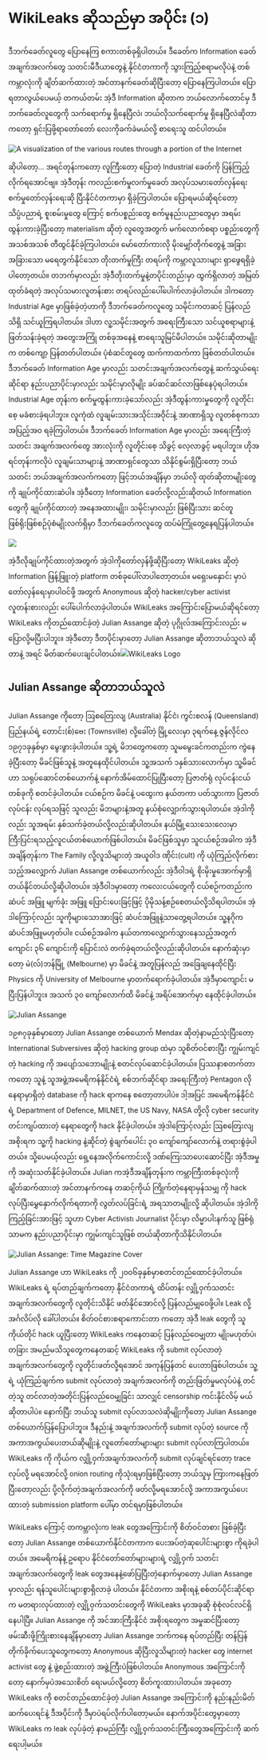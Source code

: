 # WikiLeaks ဆိုသည်မှာ အပိုင်း \(၁\)

ဒီဘက်ခေတ်လူတွေ ပြောနေကြ စကားတစ်ခုရှိပါတယ်။ ဒီခေတ်က Information ခေတ် အချက်အလက်တွေ သတင်းမီဒီယာတွေနဲ့ နိုင်ငံတကာကို သွားကြည့်စရာမလိုပဲနဲ့ တစ်ကမ္ဘာလုံးကို ချိတ်ဆက်ထားတဲ့ အင်တာနက်ခေတ်ဆိုပြီးတော့ ပြောနေကြပါတယ်။ ပြောရတာလွယ်ပေမယ့် တကယ်တမ်း အဲ့ဒီ Information ဆိုတာက ဘယ်လောက်တောင်မှ ဒီဘက်ခေတ်လူတွေကို သက်ရောက်မှု ရှိနေပြီလဲ၊ ဘယ်လိုသက်ရောက်မှု ရှိနေပြီလဲဆိုတာကတော့ ရှင်းပြဖို့ရာတော်တော် လေးကိုခက်ခဲမယ်လို့ စာရေးသူ ထင်ပါတယ်။

![A visualization of the various routes through a portion of the Internet](https://itmatic101.files.wordpress.com/2019/09/33798-internet_map_1024.jpg?w=660)

ဆိုပါတော့… အရင်တုန်းကတော့ လူကြီးတော့ ပြောတဲ့ Industrial ခေတ်ကို ပြန်ကြည့်လိုက်ရအောင်ဗျ။ အဲ့ဒီတုန်း ကလည်းစက်မှုလက်မှုခေတ် အလုပ်သမားတော်လှန်ရေး စက်မှုတော်လှန်းရေးဆို ပြီးနိုင်ငံတကာမှာ ရှိခဲ့ကြပါတယ်။ ပြောရမယ်ဆိုရင်တော့ သိပ္ပံပညာရဲ့ စူးစမ်းမှုတွေ ကြောင့် စက်ပစ္စည်းတွေ စက်မှုနည်းပညာတွေမှာ အရမ်းထွန်းကားခဲ့ပြီးတော့ materialism ဆိုတဲ့ လူတွေအတွက် မက်လောက်စရာ ပစ္စည်းတွေကို အသစ်အသစ် တီထွင်နိုင်ခဲ့ကြပါတယ်။ မော်တော်ကားလို မိုးမျှော်တိုက်တွေနဲ့ အခြားအခြားသော မရေတွက်နိုင်သော တိုးတက်မှုကြီး တရပ်ကို ကမ္ဘာလူသားများ ရှာဖွေရရှိခဲ့ပါတော့တယ်။ တဘက်မှာလည်း အဲ့ဒီတိုးတက်မှုနဲ့တပိုင်းတည်းမှာ ထွက်ရှိလာတဲ့ အမြတ်ထုတ်ခံရတဲ့ အလုပ်သမားလူတန်းစား တရပ်လည်းပေါ်ပေါက်လာခဲ့ပါတယ်။ ဒါကတော့ Industrial Age မှာဖြစ်ခဲ့တဲ့ဟာကို ဒီဘက်ခေတ်ကလူတွေ သမိုင်းကတဆင့် ပြန်လည်သိရှိ သင်ယူကြရပါတယ်။ ဒါဟာ လူ့သမိုင်းအတွက် အရေးကြီးသော သင်ယူစရာများနဲ့ ဖြတ်သန်းခဲ့ရတဲ့ အတွေးအကြုံ တစ်ခုအနေနဲ့ စာရေးသူမြင်မိပါတယ်။ သမိုင်းဆိုတာမျိုးက တစ်ကျော့ ပြန်တတ်ပါတယ်။ ပုံစံဆင်တူတွေ ထက်ကာထက်ကာ ဖြစ်တတ်ပါတယ်။ ဒီဘက်ခေတ် Information Age မှာလည်း သတင်းအချက်အလက်တွေနဲ့ ဆက်သွယ်ရေးဆိုင်ရာ နည်းပညာပိုင်းမှာလည်း သမိုင်းမှာလိုမျိုး ခပ်ဆင်ဆင်လာဖြစ်နေပုံရပါတယ်။ Industrial Age တုန်းက စက်မှုထွန်းကားခဲ့သော်လည်း အဲ့ဒီထွန်းကားမှုတွေကို လူတိုင်းစေ့ မခံစားခဲ့ရပါဘူး။ လူကုံထံ လူချမ်းသားအသိုင်းအဝိုင်းနဲ့ အာဏာရှိသူ လူတစ်စုကသာ အပြည့်အဝ ရခဲ့ကြပါတယ်။ ဒီဘက်ခေတ် Information Age မှာလည်း အရေးကြီးတဲ့ သတင်း အချက်အလက်တွေ အားလုံးကို လူတိုင်းစေ့ သိခွင့် လေ့လာခွင့် မရပါဘူး။ ဟိုအရင်တုန်းကလိုပဲ လူချမ်းသာများနဲ့ အာဏာရှင်တွေသာ သိနိုင်စွမ်းရှိပြီးတော့ ဘယ် သတင်း ဘယ်အချက်အလက်ကတော့ ဖြင့်ဘယ်အချိန်မှာ ဘယ်လို ထုတ်ဆိုတာမျိုးတွေကို ချုပ်ကိုင်ထားဆဲပါ။  အဲ့ဒီတော့ Information ခေတ်လို့လည်းဆိုတယ် Information တွေကို ချုပ်ကိုင်ထားတဲ့ အနေအထားမျိုး၊ သမိုင်းမှာလည်း ဖြစ်ပြီးသား ဆင်တူဖြစ်ရိုးဖြစ်စဉ်ပုံစံမျိုးလက်ရှိမှာ ဒီဘက်ခေတ်ကလူတွေ ထပ်မံကြုံတွေ့နေရပြန်ပါတယ်။

![](https://itmatic101.files.wordpress.com/2019/09/a7bd7-internet-censorship.jpg?w=660)

အဲ့ဒီလိုချုပ်ကိုင်ထားတဲ့အတွက် အဲ့ဒါကိုတော်လှန်ဖို့ဆိုပြီးတော့ WikiLeaks ဆိုတဲ့ Information ဖြန့်ဖြူးတဲ့ platform တစ်ခုပေါ်လာပါတော့တယ်။ မရှေးမနှောင်း မှာပဲတော်လှန်ရေးမှာပါဝင်ဖို့ အတွက် Anonymous ဆိုတဲ့ hacker/cyber activist လူတန်းစားလည်း ပေါ်ပေါက်လာခဲ့ပါတယ်။ WikiLeaks အကြောင်းပြောမယ်ဆိုရင်တော့ WikiLeaks ကိုတည်ထောင်ခဲ့တဲ့ Julian Assange ဆိုတဲ့ ပုဂ္ဂိုလ်အကြောင်းလည်း မပြောလို့မပြီးပါဘူး။ အဲ့ဒီတော့ ဒီတပိုင်းမှာတော့ Julian Assange ဆိုတာဘယ်သူလဲ ဆိုတာနဲ့ အရင် မိတ်ဆက်ပေးချင်ပါတယ်။![](https://www.itmatic101.com/wp-content/uploads/2017/01/Wikileaks_logo.svg_-130x300.png)WikiLeaks Logo

## Julian Assange ဆိုတာဘယ်သူလဲ

Julian Assange ကိုတော့ ဩစတြေးလျ \(Australia\) နိုင်ငံ၊ ကွင်းစလန် \(Queensland\) ပြည်နယ်ရဲ့ တောင်း\(စ်\)ဗေး \(Townsville\) လို့ခေါ်တဲ့ မြို့လေးမှာ ၃ရက်နေ့ ဇွန်လိုင်လ ၁၉၇၁ခုနှစ်မှာ မွေးဖွားခဲ့ပါတယ်။ သူ့ရဲ့ မိဘတွေကတော့ သူမမွေးခင်ကတည်းက ကွဲနေခဲ့ပြီးတော့ မိခင်ဖြစ်သူနဲ့ အတူနေထိုင်ပါတယ်။ သူ့အသက် ၁နှစ်သားလောက်မှာ သူ့မိခင်ဟာ သရုပ်ဆောင်တစ်ယောက်နဲ့ နောက်အိမ်ထောင်ပြုပြီးတော့ ပြဇာတ်ရုံ လုပ်ငန်းငယ်တစ်ခုကို စတင်ခဲ့ပါတယ်။ ငယ်စဉ်က မိခင်နဲ့ ပထွေးက နယ်တကာ ပတ်သွားကာ ပြဇာတ်လုပ်ငန်း လုပ်ရသဖြင့် သူလည်း မိဘများနဲ့အတူ နယ်စုံလျှောက်သွားရပါတယ်။ အဲ့ဒါကိုလည်း သူအရမ်း နှစ်သက်ခဲ့တယ်လို့လည်းဆိုပါတယ်။ နယ်မြို့သေးသေးလေးမှာ ကြီးပြင်းရသည့်လူငယ်တစ်ယောက်ဖြစ်ပါတယ်။ မိခင်ဖြစ်သူမှာ သူငယ်စဉ်အခါက အဲ့ဒီအချိန်တုန်းက The Family လို့လူသိများတဲ့ အယူဝါဒ ဏိုင်း\(cult\) ကို ယုံကြည်လိုက်စားသည့်အလျှောက် Julian Assange တစ်ယောက်လည်း အဲ့ဒီဝါဒရဲ့ စိုးမိုးမှုအောက်မှာရှိတယ်နိုင်တယ်လို့ဆိုပါတယ်။ အဲ့ဒီဝါဒမှာတော့ ကလေးငယ်တွေကို ငယ်စဉ်ကတည်းက ဆံပင် အဖြူ မျက်ခုံး အဖြူ ပြောင်းပေးခြင့်ဖြင့် ပိုမိုသန့်စဉ်စေတယ်လို့သိရပါတယ်။ အဲ့ဒါကြောင့်လည်း သူကိုများသောအားဖြင့် ဆံပင်အဖြူနဲ့သာတွေ့ရပါတယ်။ သူ့နဂိုက ဆံပင်အဖြူမဟုတ်ပါ။ ငယ်စဉ်အခါက နယ်တကာလျှောက်သွားနေသည့်အတွက် ကျောင်း ၃၆ ကျောင်းကို ပြောင်းလဲ တက်ခဲ့ရတယ်လို့လည်းဆိုပါတယ်။ နောက်ဆုံးမှာတော့ မဲ\(လ်\)ဘန်မြို့ \(Melbourne\) မှာ မိခင်နဲ့ အတူပြန်လည် အခြေချနေထိုင်ပြီး Physics ကို University of Melbourne မှာတက်ရောက်ခဲ့ပါတယ်။ အဲ့ဒီမှာကျောင်း မပြီးပြန်ပါဘူး။ အသက် ၃၀ ကျော်လောက်ထိ မိခင်နဲ့ အရိပ်အောက်မှာ နေထိုင်ခဲ့ပါတယ်။

![Julian Assange](https://itmatic101.files.wordpress.com/2019/09/457e4-julian_assange_2010-front1.jpg?w=660)

၁၉၈၇ခုနှစ်မှာတော့ Julian Assange တစ်ယောက် Mendax ဆိုတဲ့နာမည်သုံးပြီးတော့ International Subversives ဆိုတဲ့ hacking group ထဲမှာ သူစိတ်ဝင်စားပြီး ကျွမ်းကျင်တဲ့ hacking ကို အပျော်သဘောမျိုးနဲ့ စတင်လုပ်ဆောင်ခဲ့ပါတယ်။ ပြဿနာစတက်တာကတော့ သူနဲ့ သူအဖွဲ့အမေရိကန်နိုင်ငံရဲ့ စစ်ဘက်ဆိုင်ရာ အရေးကြီးတဲ့ Pentagon လိုနေရာမှာရှိတဲ့ database ကို hack ရာကနေ စတော့တာပါပဲ။ ဒါ့အပြင် အမေရိကန်နိုင်ငံရဲ့ Department of Defence, MILNET, the US Navy, NASA တို့လို cyber security တင်းကျပ်ထားတဲ့ နေရာတွေကို hack နိုင်ခဲ့ပါတယ်။ အဲ့ဒါကြောင့်လည်း ဩစတြေးလျ အစိုးရက သူ့ကို hacking နဲ့ဆိုင်တဲ့ စွဲချက်ပေါင်း ၃၀ ကျော်ကျော်လောက်နဲ့ တရားစွဲခဲ့ပါတယ်။ သို့ပေမယ့်လည်း ရှေ့နေအလိုက်ကောင်းလို့ ဒဏ်ကြေးသာပေးဆောင်ပြီး အဲ့ဒီအမှုကို အဆုံးသတ်နိုင်ခဲ့ပါတယ်။ Julian ကအဲ့ဒီအချိန်တုန်းက ကမ္ဘာကြီးတစ်ခုလုံးကို ချိတ်ဆက်ထားတဲ့ အင်တာနက်ကနေ တဆင့်ကိုယ် ကြိုက်တဲ့နေရာမှန်သမျှ ကို hack လုပ်ပြီးမွှေနှောက်လိုက်ရတာကို လွတ်လပ်ခြင်းရဲ့ အရသာတမျိုးလို့ ဆိုပါတယ်။ အဲ့ဒါကိုကြည့်ခြင်းအားဖြင့် သူဟာ Cyber Activist၊ Journalist ပိုင်းမှာ လိမ္မာပါးနက်သူ ဖြစ်ရုံသာမက နည်းပညာပိုင်းမှာ ကျွမ်းကျင်သူဖြစ် တယ်ဆိုတာကိုသိနိုင်ပါတယ်။

![Julian Assange: Time Magazine Cover](https://itmatic101.files.wordpress.com/2019/09/b4a63-wikileaks-julian-assange-time-cover.jpg?w=660)

Julian Assange ဟာ WikiLeaks ကို ၂၀၀၆ခုနှစ်မှာစတင်တည်ထောင်ခဲ့ပါတယ်။ WikiLeaks ရဲ့ ရပ်တည်ချက်ကတော့ နိုင်ငံတကာရဲ့ ထိပ်တန်း လျှို့ဝှက်သတင်း အချက်အလက်တွေကို လူတိုင်းသိနိုင် ဖတ်နိုင်အောင်လို့ ပြန်လည်မျှဝေဖို့ပါ။ Leak လို့ အင်္ဂလိပ်လို ခေါ်ပါတယ်။ စိတ်ဝင်စားစရာကောင်းတာ ကတော့ အဲ့ဒီ leak တွေကို သူကိုယ်တိုင် hack ယူပြီးတော့ WikiLeaks ကနေတဆင့် ပြန်လည်ဝေမျှတာ မျိုးမဟုတ်ပဲ၊ တခြား အမည်မသိသူတွေကနေတဆင့် WikiLeaks ကို submit လုပ်လာတဲ့ အချက်အလက်တွေကို လူတိုင်းဖတ်လို့ရအောင် အကုန်ပြန်တင် ပေးတာဖြစ်ပါတယ်။ သူ့ရဲ့ ယုံကြည်ချက်က submit လုပ်လာတဲ့ အချက်အလက်ကို တည်းဖြတ်မှုမလုပ်ပဲနဲ့ တင်တဲ့သူ တင်လာတဲ့အတိုင်းပြန်လည်ဝေမျှခြင်း သာလျှင် censorship ကင်းနိုင်လိမ့် မယ်ဆိုတာပါပဲ။ နောက်ပြီး ဘယ်သူ submit လုပ်လာသလဲဆိုမျိုးကိုတော့ Julian Assange တစ်ယောက်ပြန်ပြောပါဘူး။ ဒီနည်းနဲ့ အချက်အလက်ကို submit လုပ်တဲ့ source ကို အကာအကွယ်ပေးတယ်ဆိုမျိုးနဲ့ လူတော်တော်များများ submit လုပ်လာကြပါတယ်။ WikiLeaks ကို ကိုယ်က လျှို့ဝှက်အချက်အလက်ကို submit လုပ်ချင်ရင်တော့ trace လုပ်လို့ မရအောင်လို့ onion routing ကိုသုံးရမှာဖြစ်ပြီးတော့  ဘယ်သူမှ ကြားကနေဖြတ်ပြီးတော့လည်း ပို့လိုက်တဲ့အချက်အလက်ကို ဖတ်လို့မရအောင်လို့ အကာအကွယ်ပေးထားတဲ့ submission platform ပေါ်မှာ တင်ရမှာဖြစ်ပါတယ်။

WikiLeaks ကြောင့် တကမ္ဘာလုံးက leak တွေအကြောင်းကို စိတ်ဝင်တစား ဖြစ်ခဲ့ပြီးတော့ Julian Assange တစ်ယောက်နိုင်ငံတကာက ပေးအပ်တဲ့ဆုပေါင်းများစွာ ကိုရခဲ့ပါတယ်။ အမေရိကန်နဲ့ ဥရောပ နိုင်ငံတော်တော်များများရဲ့ လျှို့ဝှက် သတင်းအချက်အလက်တွေကို leak တွေအနေနဲ့ဖော်ပြပြီးတဲ့နောက်မှာတော့ Julian Assange မှာလည်း ရန်သူပေါင်းများစွာရှိလာခဲ့ ပါတယ်။ နိုင်ငံတကာ အစိုးရနဲ့ စစ်တပ်ပိုင်းဆိုင်ရာက မတရားလုပ်ထားတဲ့ လျှို့ဝှက်သတင်းတွေကို WikiLeaks မှာအခုဆို စုံစုံလင်လင်ရှိနေပါပြီ။ Julian Assange ကို အင်အားကြီးနိုင်ငံ အစိုးရတွေက အမှုဆင်ပြီးတော့ ဖမ်းဆီးဖို့ကြိုးစားနေချိန်မှာတော့ Julian Assange ဘက်ကနေ ရပ်တည်ပြီး တန်ပြန်တိုက်ခိုက်ပေးသူတွေကတော့ Anonymous ဆိုပြီးလူသိများတဲ့ hacker တွေ internet activist တွေ နဲ့ ဖွဲ့စည်းထားတဲ့ အဖွဲ့ကြီးပဲဖြစ်ပါတယ်။ Anonymous အကြောင်းကိုတော့ နောက်မှပဲအသေးစိတ် ရေးမယ်လို့တော့ စိတ်ကူးထားပါတယ်။ အခုတော့ WikiLeaks ကို စတင်တည်ထောင်ခဲ့တဲ့ Julian Assange အကြောင်းကို နည်းနည်းမိတ်ဆက်ပေးရင်နဲ့ ဒီအပိုင်းကို ဒီမှာပဲရပ်လိုက်ပါတော့မယ်။ နောက်အပိုင်းတွေမှာတော့ WikiLeaks က leak လုပ်ခဲ့တဲ့ နာမည်ကြီး လျှို့ဝှက်သတင်းကြီးတွေအကြောင်းကို ဆက်ရေးပါ့မယ်။

